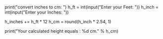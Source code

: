 print("convert inches to cm: ")
h_ft = int(input("Enter your Feet: "))
h_inch = int(input("Enter your Inches: "))

h_inches += h_ft * 12
h_cm = round(h_inch * 2.54, 1)

print("Your calculated height equals : %d cm." % h_cm)
